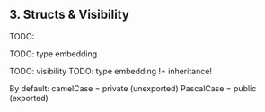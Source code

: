 ## 3. Structs & Visibility

 TODO:

TODO: type embedding

TODO: visibility
TODO: type embedding != inheritance!

By default: camelCase = private (unexported)
PascalCase = public (exported)